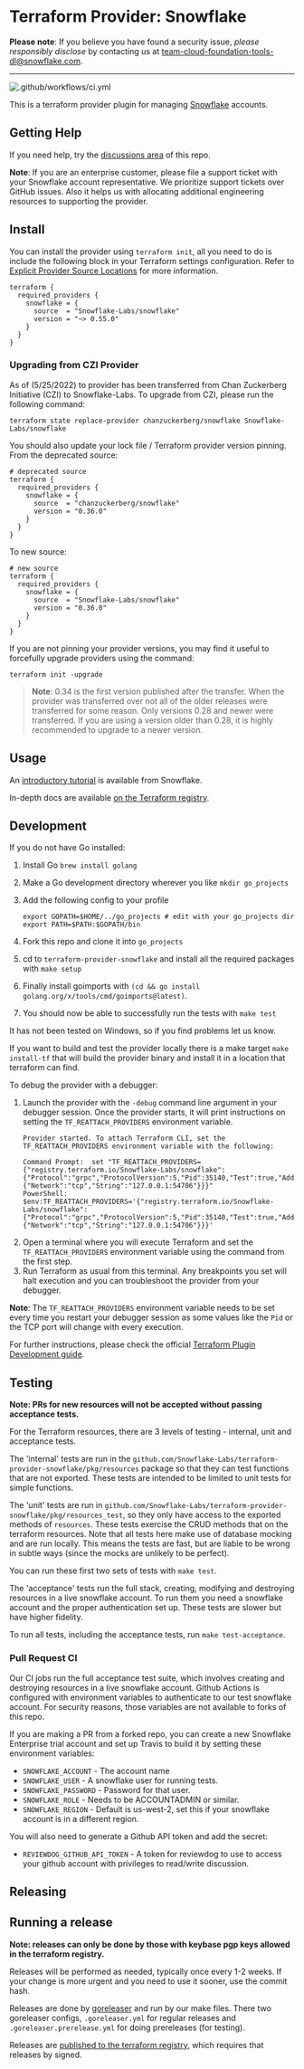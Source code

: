 # Terraform Provider: Snowflake

**Please note**: If you believe you have found a security issue, _please responsibly disclose_ by contacting us at [team-cloud-foundation-tools-dl@snowflake.com](mailto:team-cloud-foundation-tools-dl@snowflake.com).

----

![.github/workflows/ci.yml](https://github.com/Snowflake-Labs/terraform-provider-snowflake/workflows/.github/workflows/ci.yml/badge.svg)

This is a terraform provider plugin for managing [Snowflake](https://www.snowflake.com/) accounts.

## Getting Help

If you need help, try the [discussions area](https://github.com/Snowflake-Labs/terraform-provider-snowflake/discussions) of this repo. 

**Note**: If you are an enterprise customer, please file a support ticket with your Snowflake account representative. We prioritize support tickets over GitHub issues. Also it helps us with allocating additional engineering resources to supporting the provider.

## Install

You can install the provider using `terraform init`, all you need to do is include the following block in your Terraform settings configuration. Refer to [Explicit Provider Source Locations](https://www.terraform.io/upgrade-guides/0-13.html#explicit-provider-source-locations) for more information.

```hcl
terraform {
  required_providers {
    snowflake = {
      source  = "Snowflake-Labs/snowflake"
      version = "~> 0.55.0"
    }
  }
}
```

### Upgrading from CZI Provider
As of (5/25/2022) to provider has been transferred from Chan Zuckerberg Initiative (CZI) to Snowflake-Labs. To upgrade from CZI, please run the following command:

```shell
terraform state replace-provider chanzuckerberg/snowflake Snowflake-Labs/snowflake
```

You should also update your lock file / Terraform provider version pinning. From the deprecated source:

```hcl
# deprecated source
terraform {
  required_providers {
    snowflake = {
      source  = "chanzuckerberg/snowflake"
      version = "0.36.0"
    }
  }
}
```

To new source:

```hcl
# new source
terraform {
  required_providers {
    snowflake = {
      source  = "Snowflake-Labs/snowflake"
      version = "0.36.0"
    }
  }
}
```

If you are not pinning your provider versions, you may find it useful to forcefully upgrade providers using the command: 
```
terraform init -upgrade
```

>**Note**:  0.34 is the first version published after the transfer. When the provider was transferred over not all of the older releases were transferred for some reason. Only versions 0.28 and newer were transferred. If you are using a version older than 0.28, it is highly recommended to upgrade to a newer version.

## Usage

An [introductory tutorial](https://guides.snowflake.com/guide/terraforming_snowflake/#0) is available from Snowflake.

In-depth docs are available [on the Terraform registry](https://registry.terraform.io/providers/Snowflake-Labs/snowflake/latest).

## Development

If you do not have Go installed:

1. Install Go `brew install golang`
2. Make a Go development directory wherever you like `mkdir go_projects`
3. Add the following config to your profile

   ```shell
   export GOPATH=$HOME/../go_projects # edit with your go_projects dir
   export PATH=$PATH:$GOPATH/bin
   ```

4. Fork this repo and clone it into `go_projects`
5. cd to `terraform-provider-snowflake` and install all the required packages with `make setup`
6. Finally install goimports with `(cd && go install golang.org/x/tools/cmd/goimports@latest)`.
7. You should now be able to successfully run the tests with `make test`

It has not been tested on Windows, so if you find problems let us know.

If you want to build and test the provider locally there is a make target `make install-tf` that will build the provider binary and install it in a location that terraform can find.

To debug the provider with a debugger:
1. Launch the provider with the `-debug` command line argument in your debugger session. Once the provider starts, it will print instructions on setting the `TF_REATTACH_PROVIDERS` environment variable.
   ```
   Provider started. To attach Terraform CLI, set the TF_REATTACH_PROVIDERS environment variable with the following:

   Command Prompt:	set "TF_REATTACH_PROVIDERS={"registry.terraform.io/Snowflake-Labs/snowflake":{"Protocol":"grpc","ProtocolVersion":5,"Pid":35140,"Test":true,"Addr": {"Network":"tcp","String":"127.0.0.1:54706"}}}"
   PowerShell:	$env:TF_REATTACH_PROVIDERS='{"registry.terraform.io/Snowflake-Labs/snowflake":{"Protocol":"grpc","ProtocolVersion":5,"Pid":35140,"Test":true,"Addr":{"Network":"tcp","String":"127.0.0.1:54706"}}}'
   ```
2. Open a terminal where you will execute Terraform and set the `TF_REATTACH_PROVIDERS` environment variable using the command from the first step.
3. Run Terraform as usual from this terminal. Any breakpoints you set will halt execution and you can troubleshoot the provider from your debugger.

**Note**: The `TF_REATTACH_PROVIDERS` environment variable needs to be set every time you restart your debugger session as some values like the `Pid` or the TCP port will change with every execution.

For further instructions, please check the official [Terraform Plugin Development guide](https://www.terraform.io/plugin/debugging#starting-a-provider-in-debug-mode).

## Testing

**Note: PRs for new resources will not be accepted without passing acceptance tests.**

For the Terraform resources, there are 3 levels of testing - internal, unit and acceptance tests.

The 'internal' tests are run in the `github.com/Snowflake-Labs/terraform-provider-snowflake/pkg/resources` package so that they can test functions that are not exported. These tests are intended to be limited to unit tests for simple functions.

The 'unit' tests are run in  `github.com/Snowflake-Labs/terraform-provider-snowflake/pkg/resources_test`, so they only have access to the exported methods of `resources`. These tests exercise the CRUD methods that on the terraform resources. Note that all tests here make use of database mocking and are run locally. This means the tests are fast, but are liable to be wrong in subtle ways (since the mocks are unlikely to be perfect).

You can run these first two sets of tests with `make test`.

The 'acceptance' tests run the full stack, creating, modifying and destroying resources in a live snowflake account. To run them you need a snowflake account and the proper authentication set up. These tests are slower but have higher fidelity.

To run all tests, including the acceptance tests, run `make test-acceptance`.

### Pull Request CI

Our CI jobs run the full acceptance test suite, which involves creating and destroying resources in a live snowflake account. Github Actions is configured with environment variables to authenticate to our test snowflake account. For security reasons, those variables are not available to forks of this repo.

If you are making a PR from a forked repo, you can create a new Snowflake Enterprise trial account and set up Travis to build it by setting these environment variables:

* `SNOWFLAKE_ACCOUNT` - The account name
* `SNOWFLAKE_USER` - A snowflake user for running tests.
* `SNOWFLAKE_PASSWORD` - Password for that user.
* `SNOWFLAKE_ROLE` - Needs to be ACCOUNTADMIN or similar.
* `SNOWFLAKE_REGION` - Default is us-west-2, set this if your snowflake account is in a different region.

You will also need to generate a Github API token and add the secret:

* `REVIEWDOG_GITHUB_API_TOKEN` - A token for reviewdog to use to access your github account with privileges to read/write discussion.

## Releasing

## Running a release

**Note: releases can only be done by those with keybase pgp keys allowed in the terraform registry.**

Releases will be performed as needed, typically once every 1-2 weeks. If your change is more urgent and you need to use it sooner, use the commit hash.

Releases are done by [goreleaser](https://goreleaser.com/) and run by our make files. There two goreleaser configs, `.goreleaser.yml` for regular releases and `.goreleaser.prerelease.yml` for doing prereleases (for testing).

Releases are [published to the terraform registry](https://registry.terraform.io/providers/chanzuckerberg/snowflake/latest), which requires that releases by signed.
